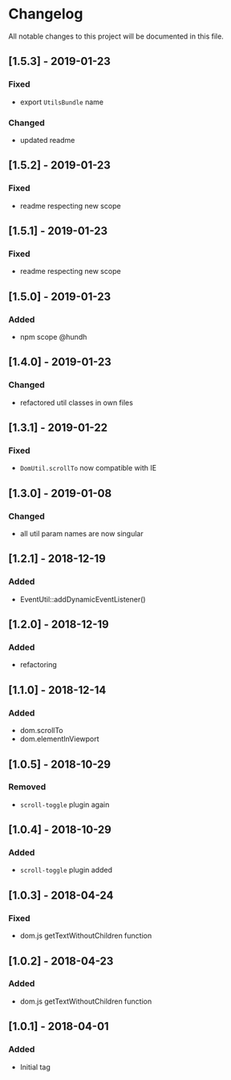 # Changelog
All notable changes to this project will be documented in this file.

## [1.5.3] - 2019-01-23

### Fixed
- export `UtilsBundle` name

### Changed
- updated readme

## [1.5.2] - 2019-01-23

### Fixed
- readme respecting new scope

## [1.5.1] - 2019-01-23

### Fixed
- readme respecting new scope

## [1.5.0] - 2019-01-23

### Added
- npm scope @hundh

## [1.4.0] - 2019-01-23

### Changed
- refactored util classes in own files

## [1.3.1] - 2019-01-22

### Fixed
- `DomUtil.scrollTo` now compatible with IE

## [1.3.0] - 2019-01-08

### Changed
- all util param names are now singular


## [1.2.1] - 2018-12-19

### Added
- EventUtil::addDynamicEventListener()

## [1.2.0] - 2018-12-19

### Added
- refactoring

## [1.1.0] - 2018-12-14

### Added
- dom.scrollTo
- dom.elementInViewport

## [1.0.5] - 2018-10-29

### Removed
- `scroll-toggle` plugin again

## [1.0.4] - 2018-10-29

### Added
- `scroll-toggle` plugin added

## [1.0.3] - 2018-04-24

### Fixed
- dom.js getTextWithoutChildren function

## [1.0.2] - 2018-04-23

### Added
- dom.js getTextWithoutChildren function

## [1.0.1] - 2018-04-01

### Added
- Initial tag

